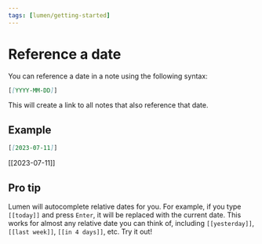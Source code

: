 ```yaml
---
tags: [lumen/getting-started]
---
```


# Reference a date

You can reference a date in a note using the following syntax:

```markdown
[[YYYY-MM-DD]]
```

This will create a link to all notes that also reference that date.

## Example

```markdown
[[2023-07-11]]
```

[[2023-07-11]]

## Pro tip

Lumen will autocomplete relative dates for you. For example, if you type `[[today]]` and press `Enter`, it will be replaced with the current date. This works for almost any relative date you can think of, including `[[yesterday]]`, `[[last week]]`, `[[in 4 days]]`, etc. Try it out!
